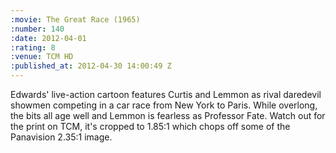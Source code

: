 ```yaml
--- 
:movie: The Great Race (1965)
:number: 140
:date: 2012-04-01
:rating: 8
:venue: TCM HD
:published_at: 2012-04-30 14:00:49 Z
---
```

Edwards' live-action cartoon features Curtis and Lemmon as rival daredevil showmen competing in a car race from New York to Paris. While overlong, the bits all age well and Lemmon is fearless as Professor Fate. Watch out for the print on TCM, it's cropped to 1.85:1 which chops off some of the Panavision 2.35:1 image.